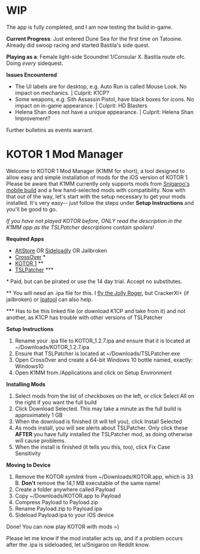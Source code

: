 # WIP

The app is fully completed, and I am now testing the build in-game.

**Current Progress**: Just entered Dune Sea for the first time on Tatooine. Already did swoop racing and started Bastila's side quest.

**Playing as a**: Female light-side Scoundrel 1/Consular X. Bastila route ofc. Doing *every* sidequest.

**Issues Encountered**
- The UI labels are for desktop, e.g. Auto Run is called Mouse Look. No impact on mechanics.            | Culprit: K1CP?
- Some weapons, e.g. Sith Assassin Pistol, have black boxes for icons. No impact on in-game appearance. | Culprit: HD Blasters
- Helena Shan does not have a unique appearance.                                                        | Culprit: Helena Shan Improvement?

Further bulletins as events warrant.

# KOTOR 1 Mod Manager

Welcome to KOTOR 1 Mod Manager (K1MM for short), a tool designed to allow easy and simple installation of mods for the iOS version of KOTOR 1. Please be aware that K1MM currently only supports mods from [Snigaroo's mobile build](https://www.reddit.com/r/kotor/wiki/k1fullbuildmobile) and a few hand-selected mods with compatibility. Now with that out of the way, let's start with the setup necessary to get your mods installed. It's very easy-- just follow the steps under **Setup Instructions** and you'll be good to go.

*If you have not played KOTOR before, ONLY read the description in the K1MM app as the TSLPatcher descriptions contain spoilers!*

**Required Apps**
- [AltStore](https://altstore.io) OR [Sideloadly](https://sideloadly.io) OR Jailbroken
- [CrossOver](https://www.codeweavers.com/crossover/download) \*
- [KOTOR 1](https://apps.apple.com/dk/app/star-wars-kotor/id416608891?l=da&amp;mt=12) \*\*
- [TSLPatcher](https://krakenfiles.com/view/bBElfO1sv0/file.html) \*\*\*

\* Paid, but can be pirated or use the 14 day trial. Accept no substitutes.

\*\* You will need an .ipa file for this. I [fly the Jolly Roger](https://0bin.net/paste/htdgPTtm#bgKxFLE44xy24hbncVIXwceVXhpZo2kkWc8qQTstqbG), but CrackerXI+ (if jailbroken) or [ipatool](https://github.com/Paisseon/ipatool/releases/tag/v1.1.0-paisseon) can also help.

\*\*\* Has to be this linked file (or download K1CP and take from it) and not another, as K1CP has trouble with other versions of TSLPatcher

**Setup Instructions**
1. Rename your .ipa file to KOTOR_1.2.7.ipa and ensure that it is located at ~/Downloads/KOTOR_1.2.7.ipa
2. Ensure that TSLPatcher is located at ~/Downloads/TSLPatcher.exe
3. Open CrossOver and create a 64-bit Windows 10 bottle named, exactly: Windows10
4. Open K1MM from /Applications and click on Setup Environment

**Installing Mods**
1. Select mods from the list of checkboxes on the left, or click Select All on the right if you want the full build
2. Click Download Selected. This may take a minute as the full build is approximately 1 GB
3. When the download is finished (it will tell you), click Install Selected
4. As mods install, you will see alerts about TSLPatcher. Only click these **AFTER** you have fully installed the TSLPatcher mod, as doing otherwise will cause problems.
5. When the install is finished (it tells you this, too), click Fix Case Sensitivity

**Moving to Device**
1. Remove the KOTOR *symlink* from ~/Downloads/KOTOR.app, which is 33 B. **Don't** remove the 14,1 MB executable of the same name!
2. Create a folder anywhere called Payload
3. Copy ~/Downloads/KOTOR.app to Payload
4. Compress Payload to Payload.zip
5. Rename Payload.zip to Payload.ipa
6. Sideload Payload.ipa to your iOS device

Done! You can now play KOTOR with mods =)

Please let me know if the mod installer acts up, and if a problem occurs after the .ipa is sideloaded, let u/Snigaroo on Reddit know.
